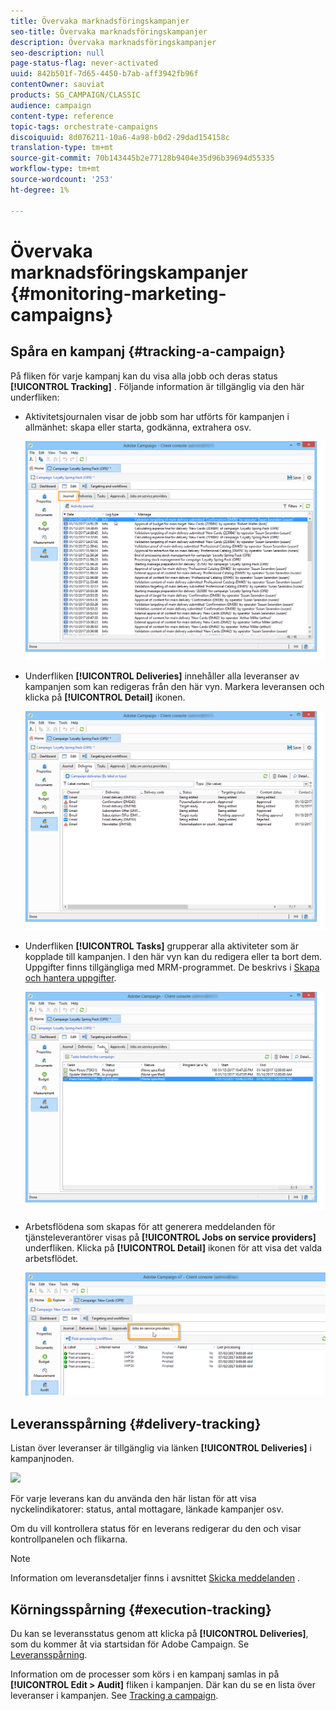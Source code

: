 ```yaml
---
title: Övervaka marknadsföringskampanjer
seo-title: Övervaka marknadsföringskampanjer
description: Övervaka marknadsföringskampanjer
seo-description: null
page-status-flag: never-activated
uuid: 842b501f-7d65-4450-b7ab-aff3942fb96f
contentOwner: sauviat
products: SG_CAMPAIGN/CLASSIC
audience: campaign
content-type: reference
topic-tags: orchestrate-campaigns
discoiquuid: 8d076211-10a6-4a98-b0d2-29dad154158c
translation-type: tm+mt
source-git-commit: 70b143445b2e77128b9404e35d96b39694d55335
workflow-type: tm+mt
source-wordcount: '253'
ht-degree: 1%

---
```



# Övervaka marknadsföringskampanjer {#monitoring-marketing-campaigns}

## Spåra en kampanj {#tracking-a-campaign}

På fliken för varje kampanj kan du visa alla jobb och deras status **[!UICONTROL Tracking]** . Följande information är tillgänglig via den här underfliken:

* Aktivitetsjournalen visar de jobb som har utförts för kampanjen i allmänhet: skapa eller starta, godkänna, extrahera osv.

   ![](assets/s_ncs_user_op_edit_exe_tab_a.png)

* Underfliken **[!UICONTROL Deliveries]** innehåller alla leveranser av kampanjen som kan redigeras från den här vyn. Markera leveransen och klicka på **[!UICONTROL Detail]** ikonen.

   ![](assets/s_ncs_user_op_edit_exe_tab_b.png)

* Underfliken **[!UICONTROL Tasks]** grupperar alla aktiviteter som är kopplade till kampanjen. I den här vyn kan du redigera eller ta bort dem. Uppgifter finns tillgängliga med MRM-programmet. De beskrivs i [Skapa och hantera uppgifter](../../campaign/using/creating-and-managing-tasks.md).

   ![](assets/s_ncs_user_op_edit_exe_tab_e.png)

* Arbetsflödena som skapas för att generera meddelanden för tjänsteleverantörer visas på **[!UICONTROL Jobs on service providers]** underfliken. Klicka på **[!UICONTROL Detail]** ikonen för att visa det valda arbetsflödet.

   ![](assets/s_ncs_user_op_edit_exe_tab_d.png)

## Leveransspårning {#delivery-tracking}

Listan över leveranser är tillgänglig via länken **[!UICONTROL Deliveries]** i kampanjnoden.

![](assets/s_ncs_user_op_del_state_from_homepage.png)

För varje leverans kan du använda den här listan för att visa nyckelindikatorer: status, antal mottagare, länkade kampanjer osv.

Om du vill kontrollera status för en leverans redigerar du den och visar kontrollpanelen och flikarna.

>[!NOTE]
>
>Information om leveransdetaljer finns i avsnittet [Skicka meddelanden](../../delivery/using/about-message-tracking.md) .

## Körningsspårning {#execution-tracking}

Du kan se leveransstatus genom att klicka på **[!UICONTROL Deliveries]**, som du kommer åt via startsidan för Adobe Campaign. Se [Leveransspårning](#delivery-tracking).

Information om de processer som körs i en kampanj samlas in på **[!UICONTROL Edit > Audit]** fliken i kampanjen. Där kan du se en lista över leveranser i kampanjen. See [Tracking a campaign](#tracking-a-campaign).

